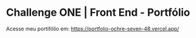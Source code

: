 # Challenge ONE | Front End - Portfólio
Acesse meu portifólio em: https://portfolio-ochre-seven-48.vercel.app/
